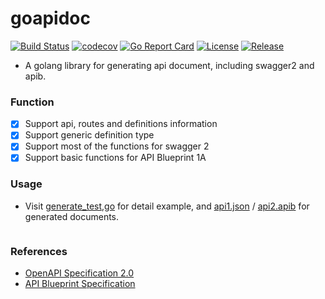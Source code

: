 # goapidoc

[![Build Status](https://travis-ci.com/Aoi-hosizora/goapidoc.svg?branch=master)](https://travis-ci.com/Aoi-hosizora/goapidoc)
[![codecov](https://codecov.io/gh/Aoi-hosizora/goapidoc/branch/master/graph/badge.svg)](https://codecov.io/gh/Aoi-hosizora/goapidoc)
[![Go Report Card](https://goreportcard.com/badge/github.com/Aoi-hosizora/goapidoc)](https://goreportcard.com/report/github.com/Aoi-hosizora/goapidoc)
[![License](http://img.shields.io/badge/license-mit-blue.svg)](./LICENSE)
[![Release](https://img.shields.io/github/v/release/Aoi-hosizora/goapidoc)](https://github.com/Aoi-hosizora/goapidoc/releases)

+ A golang library for generating api document, including swagger2 and apib.

### Function

+ [x] Support api, routes and definitions information
+ [x] Support generic definition type
+ [x] Support most of the functions for swagger 2
+ [x] Support basic functions for API Blueprint 1A

### Usage

+ Visit [generate_test,go](./generate_test.go) for detail example, and [api1.json](./docs/api1.json) / [api2.apib](./docs/api2.apib) for generated documents.

```go
```

### References

+ [OpenAPI Specification 2.0](https://swagger.io/specification/v2/)
+ [API Blueprint Specification](https://apiblueprint.org/documentation/specification.html)
